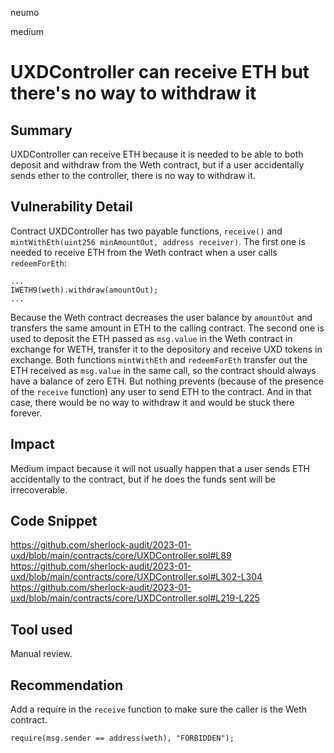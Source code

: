 neumo

medium

# UXDController can receive ETH but there's no way to withdraw it

## Summary
UXDController can receive ETH because it is needed to be able to both deposit and withdraw from the Weth contract, but if a user accidentally sends ether to the controller, there is no way to withdraw it.

## Vulnerability Detail
Contract UXDController has two payable functions, `receive()` and `mintWithEth(uint256 minAmountOut, address receiver)`. The first one is needed to receive ETH from the Weth contract when a user calls `redeemForEth`:
```solidity
...
IWETH9(weth).withdraw(amountOut);
...
```
Because the Weth contract decreases the user balance by `amountOut` and transfers the same amount in ETH to the calling contract.
The second one is used to deposit the ETH passed as `msg.value` in the Weth contract in exchange for WETH, transfer it to the depository and receive UXD tokens in exchange.
Both functions `mintWithEth` and `redeemForEth` transfer out the ETH received as `msg.value` in the same call, so the contract should always have a balance of zero ETH. But nothing prevents (because of the presence of the `receive` function) any user to send ETH to the contract. And in that case, there would be no way to withdraw it and would be stuck there forever.

## Impact
Medium impact because it will not usually happen that a user sends ETH accidentally to the contract, but if he does the funds sent will be irrecoverable.

## Code Snippet
https://github.com/sherlock-audit/2023-01-uxd/blob/main/contracts/core/UXDController.sol#L89
https://github.com/sherlock-audit/2023-01-uxd/blob/main/contracts/core/UXDController.sol#L302-L304
https://github.com/sherlock-audit/2023-01-uxd/blob/main/contracts/core/UXDController.sol#L219-L225

## Tool used
Manual review.


## Recommendation
Add a require in the `receive` function to make sure the caller is the Weth contract.
```solidity
require(msg.sender == address(weth), "FORBIDDEN");
```